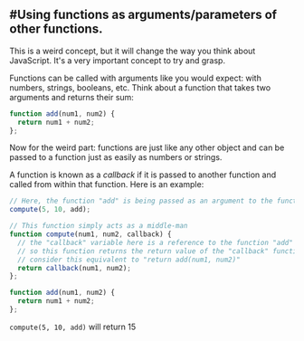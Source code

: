 #Using functions as arguments/parameters of other functions.
---
This is a weird concept, but it will change the way you think about JavaScript. It's a very important concept to try and grasp.

Functions can be called with arguments like you would expect: with numbers, strings, booleans, etc. Think about a function that takes two arguments and returns their sum:
```javascript
function add(num1, num2) {
  return num1 + num2;
};
```

Now for the weird part: functions are just like any other object and can be passed to a function just as easily as numbers or strings.

A function is known as a *callback* if it is passed to another function and called from within that function. Here is an example:
```javascript
// Here, the function "add" is being passed as an argument to the function "compute"
compute(5, 10, add);

// This function simply acts as a middle-man 
function compute(num1, num2, callback) {
  // the "callback" variable here is a reference to the function "add"
  // so this function returns the return value of the "callback" function
  // consider this equivalent to "return add(num1, num2)"
  return callback(num1, num2);
};

function add(num1, num2) {
  return num1 + num2;
};
```
`compute(5, 10, add)` will return 15
